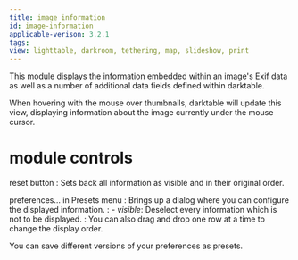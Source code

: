 ```yaml
---
title: image information
id: image-information
applicable-verison: 3.2.1
tags:
view: lighttable, darkroom, tethering, map, slideshow, print
---
```


This module displays the information embedded within an image's Exif data as well as a number of additional data fields defined within darktable.

When hovering with the mouse over thumbnails, darktable will update this view, displaying information about the image currently under the mouse cursor.

# module controls

reset button
: Sets back all information as visible and in their original order.

preferences... in Presets menu
: Brings up a dialog where you can configure the displayed information.
: - _visible_: Deselect every information which is not to be displayed.
: You can also drag and drop one row at a time to change the display order.

You can save different versions of your preferences as presets.
